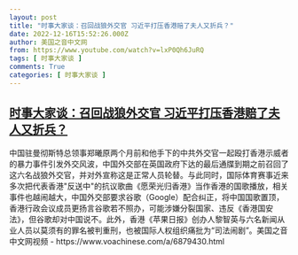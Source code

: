 ```yaml
---
layout: post
title: "时事大家谈：召回战狼外交官 习近平打压香港赔了夫人又折兵？"
date: 2022-12-16T15:52:26.000Z
author: 美国之音中文网
from: https://www.youtube.com/watch?v=lxP0Qh6JuRQ
tags: [ 时事大家谈 ]
comments: True
categories: [ 时事大家谈 ]
---
```

<!--1671205946000-->
[时事大家谈：召回战狼外交官 习近平打压香港赔了夫人又折兵？](https://www.youtube.com/watch?v=lxP0Qh6JuRQ)
------

<div>
中国驻曼彻斯特总领事郑曦原两个月前和他手下的中共外交官一起殴打香港示威者的暴力事件引发外交风波，中国外交部在英国政府下达的最后通牒到期之前召回了这六名战狼外交官，并对外宣称这是正常人员轮替。与此同时，国际体育赛事近来多次把代表香港"反送中"的抗议歌曲《愿荣光归香港》当作香港的国歌播放，相关事件也越闹越大，中国外交部要求谷歌（Google）配合纠正，将中国国歌置顶，香港行政会议成员更扬言谷歌若不照办，可能涉嫌分裂国家、违反《香港国安法》，但谷歌却对中国说不。此外，香港《苹果日报》创办人黎智英与六名新闻从业人员以莫须有的罪名被判重刑，也被国际人权组织痛批为“司法闹剧”。美国之音中文网视频 - https://www.voachinese.com/a/6879430.html
</div>
